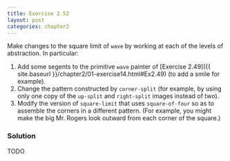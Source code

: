 ```yaml
---
title: Exercise 2.52
layout: post
categories: chapter2
---
```


<a name="Ex2.52"> </a>

Make changes to the square limit of `wave` by working at each of the
levels of abstraction. In particular:

1. Add some segents to the primitive `wave` painter of
   [Exercise 2.49]({{ site.baseurl }}/chapter2/01-exercise14.html#Ex2.49)
   (to add a smile for example).
2. Change the pattern constructed by `corner-split` (for example, by
   using only one copy of the `up-split` and `right-split` images
   instead of two).
3. Modify the version of `square-limit` that uses `square-of-four` so
   as to assemble the corners in a different pattern. (For example,
   you might make the big Mr. Rogers look outward from each corner of
   the square.)

### Solution

TODO
